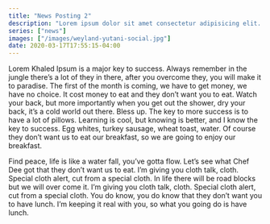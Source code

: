 ```yaml
---
title: "News Posting 2"
description: "Lorem ipsum dolor sit amet consectetur adipisicing elit. Incidunt, sapiente? Cum debitis deserunt nesciunt minus repudiandae harum quisquam maiores deleniti."
series: ["news"]
images: ["/images/weyland-yutani-social.jpg"]
date: 2020-03-17T17:55:15-04:00
---
```


Lorem Khaled Ipsum is a major key to success. Always remember in the jungle there’s a lot of they in there, after you overcome they, you will make it to paradise. The first of the month is coming, we have to get money, we have no choice. It cost money to eat and they don’t want you to eat. Watch your back, but more importantly when you get out the shower, dry your back, it’s a cold world out there. Bless up. The key to more success is to have a lot of pillows. Learning is cool, but knowing is better, and I know the key to success. Egg whites, turkey sausage, wheat toast, water. Of course they don’t want us to eat our breakfast, so we are going to enjoy our breakfast.

Find peace, life is like a water fall, you’ve gotta flow. Let’s see what Chef Dee got that they don’t want us to eat. I’m giving you cloth talk, cloth. Special cloth alert, cut from a special cloth. In life there will be road blocks but we will over come it. I’m giving you cloth talk, cloth. Special cloth alert, cut from a special cloth. You do know, you do know that they don’t want you to have lunch. I’m keeping it real with you, so what you going do is have lunch.
